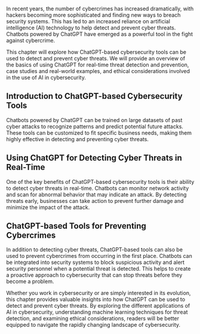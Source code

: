 
In recent years, the number of cybercrimes has increased dramatically, with hackers becoming more sophisticated and finding new ways to breach security systems. This has led to an increased reliance on artificial intelligence (AI) technology to help detect and prevent cyber threats. Chatbots powered by ChatGPT have emerged as a powerful tool in the fight against cybercrime.

This chapter will explore how ChatGPT-based cybersecurity tools can be used to detect and prevent cyber threats. We will provide an overview of the basics of using ChatGPT for real-time threat detection and prevention, case studies and real-world examples, and ethical considerations involved in the use of AI in cybersecurity.

Introduction to ChatGPT-based Cybersecurity Tools
-------------------------------------------------

Chatbots powered by ChatGPT can be trained on large datasets of past cyber attacks to recognize patterns and predict potential future attacks. These tools can be customized to fit specific business needs, making them highly effective in detecting and preventing cyber threats.

Using ChatGPT for Detecting Cyber Threats in Real-Time
------------------------------------------------------

One of the key benefits of ChatGPT-based cybersecurity tools is their ability to detect cyber threats in real-time. Chatbots can monitor network activity and scan for abnormal behavior that may indicate an attack. By detecting threats early, businesses can take action to prevent further damage and minimize the impact of the attack.

ChatGPT-based Tools for Preventing Cybercrimes
----------------------------------------------

In addition to detecting cyber threats, ChatGPT-based tools can also be used to prevent cybercrimes from occurring in the first place. Chatbots can be integrated into security systems to block suspicious activity and alert security personnel when a potential threat is detected. This helps to create a proactive approach to cybersecurity that can stop threats before they become a problem.

Whether you work in cybersecurity or are simply interested in its evolution, this chapter provides valuable insights into how ChatGPT can be used to detect and prevent cyber threats. By exploring the different applications of AI in cybersecurity, understanding machine learning techniques for threat detection, and examining ethical considerations, readers will be better equipped to navigate the rapidly changing landscape of cybersecurity.

